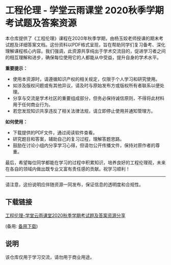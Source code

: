 # 工程伦理 - 学堂云雨课堂 2020秋季学期 考试题及答案资源

本仓库提供了《工程伦理》课程在2020年秋季学期，由杨玉姣老师授课的期末考试题及详细答案文档。这份资料以PDF格式呈现，旨在帮助同学们复习备考、深化理解课程核心内容。我们强调，此资源共享纯出于学术交流目的，促进学习者之间的相互理解和进步，确保每位使用它的人都能从中受益，提升自身的学术水平。

**重要提示：**
- 使用本资源时，请遵循知识产权的相关规定，仅限于个人学习和研究使用。
- 如涉及版权问题或有其他异议，请及时与原始发布方或版权所有者联系以便处理。
- 分享与交流是学术社区的重要组成部分，但务必保持诚信原则，不得将此材料用于任何商业行为。
- 若您发现知识共享违反了相关法律法规，请立即停止使用并通知管理方。

**如何使用：**
- 下载提供的PDF文件，通过阅读软件查看。
- 研究题目和答案，辅助自己的复习过程，理解答题思路。
- 鼓励在讨论小组内分享学习心得，但请勿公开传播文件，保持对原作者的尊重。

最后，希望每位同学都能在学习的过程中积累知识，培养良好的工程伦理观，未来在各自的领域内做出既专业又富有责任感的贡献。祝学习顺利！

---

请注意，这份说明应伴随资源一同发布，保证信息的透明度和合规性。

## 下载链接
[工程伦理-学堂云雨课堂2020秋季学期考试题及答案资源分享](https://pan.quark.cn/s/688aed22560b) 

(备用: [备用下载](https://pan.baidu.com/s/1fowzInzm-UNJlCGePtwyjw?pwd=1234))

## 说明

该仓库仅用于学习交流，请勿用于商业用途。
